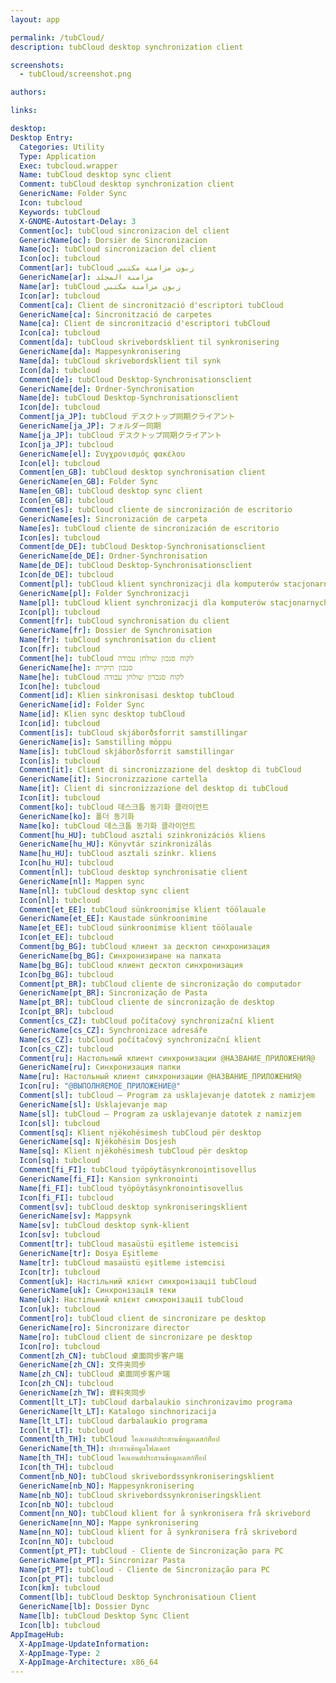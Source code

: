 ```yaml
---
layout: app

permalink: /tubCloud/
description: tubCloud desktop synchronization client

screenshots:
  - tubCloud/screenshot.png

authors:

links:

desktop:
Desktop Entry:
  Categories: Utility
  Type: Application
  Exec: tubcloud.wrapper
  Name: tubCloud desktop sync client
  Comment: tubCloud desktop synchronization client
  GenericName: Folder Sync
  Icon: tubcloud
  Keywords: tubCloud
  X-GNOME-Autostart-Delay: 3
  Comment[oc]: tubCloud sincronizacion del client
  GenericName[oc]: Dorsièr de Sincronizacion
  Name[oc]: tubCloud sincronizacion del client
  Icon[oc]: tubcloud
  Comment[ar]: tubCloud زبون مزامنة مكتبي
  GenericName[ar]: مزامنة المجلد
  Name[ar]: tubCloud زبون مزامنة مكتبي
  Icon[ar]: tubcloud
  Comment[ca]: Client de sincronització d'escriptori tubCloud
  GenericName[ca]: Sincronització de carpetes
  Name[ca]: Client de sincronització d'escriptori tubCloud
  Icon[ca]: tubcloud
  Comment[da]: tubCloud skrivebordsklient til synkronisering
  GenericName[da]: Mappesynkronisering
  Name[da]: tubCloud skrivebordsklient til synk
  Icon[da]: tubcloud
  Comment[de]: tubCloud Desktop-Synchronisationsclient
  GenericName[de]: Ordner-Synchronisation
  Name[de]: tubCloud Desktop-Synchronisationsclient
  Icon[de]: tubcloud
  Comment[ja_JP]: tubCloud デスクトップ同期クライアント
  GenericName[ja_JP]: フォルダー同期
  Name[ja_JP]: tubCloud デスクトップ同期クライアント
  Icon[ja_JP]: tubcloud
  GenericName[el]: Συγχρονισμός φακέλου
  Icon[el]: tubcloud
  Comment[en_GB]: tubCloud desktop synchronisation client
  GenericName[en_GB]: Folder Sync
  Name[en_GB]: tubCloud desktop sync client
  Icon[en_GB]: tubcloud
  Comment[es]: tubCloud cliente de sincronización de escritorio
  GenericName[es]: Sincronización de carpeta
  Name[es]: tubCloud cliente de sincronización de escritorio
  Icon[es]: tubcloud
  Comment[de_DE]: tubCloud Desktop-Synchronisationsclient
  GenericName[de_DE]: Ordner-Synchronisation
  Name[de_DE]: tubCloud Desktop-Synchronisationsclient
  Icon[de_DE]: tubcloud
  Comment[pl]: tubCloud klient synchronizacji dla komputerów stacjonarnych
  GenericName[pl]: Folder Synchronizacji
  Name[pl]: tubCloud klient synchronizacji dla komputerów stacjonarnych
  Icon[pl]: tubcloud
  Comment[fr]: tubCloud synchronisation du client
  GenericName[fr]: Dossier de Synchronisation
  Name[fr]: tubCloud synchronisation du client
  Icon[fr]: tubcloud
  Comment[he]: tubCloud לקוח סנכון שולחן עבודה
  GenericName[he]: סנכון תיקייה
  Name[he]: tubCloud לקוח סנכרון שולחן עבודה
  Icon[he]: tubcloud
  Comment[id]: Klien sinkronisasi desktop tubCloud
  GenericName[id]: Folder Sync
  Name[id]: Klien sync desktop tubCloud
  Icon[id]: tubcloud
  Comment[is]: tubCloud skjáborðsforrit samstillingar
  GenericName[is]: Samstilling möppu
  Name[is]: tubCloud skjáborðsforrit samstillingar
  Icon[is]: tubcloud
  Comment[it]: Client di sincronizzazione del desktop di tubCloud
  GenericName[it]: Sincronizzazione cartella
  Name[it]: Client di sincronizzazione del desktop di tubCloud
  Icon[it]: tubcloud
  Comment[ko]: tubCloud 데스크톱 동기화 클라이언트
  GenericName[ko]: 폴더 동기화
  Name[ko]: tubCloud 데스크톱 동기화 클라이언트
  Comment[hu_HU]: tubCloud asztali szinkronizációs kliens
  GenericName[hu_HU]: Könyvtár szinkronizálás
  Name[hu_HU]: tubCloud asztali szinkr. kliens
  Icon[hu_HU]: tubcloud
  Comment[nl]: tubCloud desktop synchronisatie client
  GenericName[nl]: Mappen sync
  Name[nl]: tubCloud desktop sync client
  Icon[nl]: tubcloud
  Comment[et_EE]: tubCloud sünkroonimise klient töölauale
  GenericName[et_EE]: Kaustade sünkroonimine
  Name[et_EE]: tubCloud sünkroonimise klient töölauale
  Icon[et_EE]: tubcloud
  Comment[bg_BG]: tubCloud клиент за десктоп синхронизация
  GenericName[bg_BG]: Синхронизиране на папката
  Name[bg_BG]: tubCloud клиент десктоп синхронизация
  Icon[bg_BG]: tubcloud
  Comment[pt_BR]: tubCloud cliente de sincronização do computador
  GenericName[pt_BR]: Sincronização de Pasta
  Name[pt_BR]: tubCloud cliente de sincronização de desktop
  Icon[pt_BR]: tubcloud
  Comment[cs_CZ]: tubCloud počítačový synchronizační klient
  GenericName[cs_CZ]: Synchronizace adresáře
  Name[cs_CZ]: tubCloud počítačový synchronizační klient
  Icon[cs_CZ]: tubcloud
  Comment[ru]: Настольный клиент синхронизации @НАЗВАНИЕ_ПРИЛОЖЕНИЯ@
  GenericName[ru]: Синхронизация папки
  Name[ru]: Настольный клиент синхронизации @НАЗВАНИЕ_ПРИЛОЖЕНИЯ@
  Icon[ru]: "@ВЫПОЛНЯЕМОЕ_ПРИЛОЖЕНИЕ@"
  Comment[sl]: tubCloud ‒ Program za usklajevanje datotek z namizjem
  GenericName[sl]: Usklajevanje map
  Name[sl]: tubCloud ‒ Program za usklajevanje datotek z namizjem
  Icon[sl]: tubcloud
  Comment[sq]: Klient njëkohësimesh tubCloud për desktop
  GenericName[sq]: Njëkohësim Dosjesh
  Name[sq]: Klient njëkohësimesh tubCloud për desktop
  Icon[sq]: tubcloud
  Comment[fi_FI]: tubCloud työpöytäsynkronointisovellus
  GenericName[fi_FI]: Kansion synkronointi
  Name[fi_FI]: tubCloud työpöytäsynkronointisovellus
  Icon[fi_FI]: tubcloud
  Comment[sv]: tubCloud desktop synkroniseringsklient
  GenericName[sv]: Mappsynk
  Name[sv]: tubCloud desktop synk-klient
  Icon[sv]: tubcloud
  Comment[tr]: tubCloud masaüstü eşitleme istemcisi
  GenericName[tr]: Dosya Eşitleme
  Name[tr]: tubCloud masaüstü eşitleme istemcisi
  Icon[tr]: tubcloud
  Comment[uk]: Настільний клієнт синхронізації tubCloud
  GenericName[uk]: Синхронізація теки
  Name[uk]: Настільний клієнт синхронізації tubCloud
  Icon[uk]: tubcloud
  Comment[ro]: tubCloud client de sincronizare pe desktop
  GenericName[ro]: Sincronizare director
  Name[ro]: tubCloud client de sincronizare pe desktop
  Icon[ro]: tubcloud
  Comment[zh_CN]: tubCloud 桌面同步客户端
  GenericName[zh_CN]: 文件夹同步
  Name[zh_CN]: tubCloud 桌面同步客户端
  Icon[zh_CN]: tubcloud
  GenericName[zh_TW]: 資料夾同步
  Comment[lt_LT]: tubCloud darbalaukio sinchronizavimo programa
  GenericName[lt_LT]: Katalogo sinchnorizacija
  Name[lt_LT]: tubCloud darbalaukio programa
  Icon[lt_LT]: tubcloud
  Comment[th_TH]: tubCloud ไคลเอนต์ประสานข้อมูลเดสก์ท็อป
  GenericName[th_TH]: ประสานข้อมูลโฟลเดอร์
  Name[th_TH]: tubCloud ไคลเอนต์ประสานข้อมูลเดสก์ท็อป
  Icon[th_TH]: tubcloud
  Comment[nb_NO]: tubCloud skrivebordssynkroniseringsklient
  GenericName[nb_NO]: Mappesynkronisering
  Name[nb_NO]: tubCloud skrivebordssynkroniseringsklient
  Icon[nb_NO]: tubcloud
  Comment[nn_NO]: tubCloud klient for å synkronisera frå skrivebord
  GenericName[nn_NO]: Mappe synkronisering
  Name[nn_NO]: tubCloud klient for å synkronisera frå skrivebord
  Icon[nn_NO]: tubcloud
  Comment[pt_PT]: tubCloud - Cliente de Sincronização para PC
  GenericName[pt_PT]: Sincronizar Pasta
  Name[pt_PT]: tubCloud - Cliente de Sincronização para PC
  Icon[pt_PT]: tubcloud
  Icon[km]: tubcloud
  Comment[lb]: tubCloud Desktop Synchronisatioun Client
  GenericName[lb]: Dossier Dync
  Name[lb]: tubCloud Desktop Sync Client
  Icon[lb]: tubcloud
AppImageHub:
  X-AppImage-UpdateInformation: 
  X-AppImage-Type: 2
  X-AppImage-Architecture: x86_64
---
```

